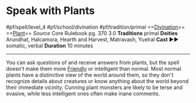 # Speak with Plants
#pf/spell/level_4 #pf/school/divination #pf/tradition/primal
==[Divination](../../../Traits/Divination.md)== ==[Plant](../../../Traits/Plant.md)==
*Source* Core Rulebook pg. 370 3.0
**Traditions** primal
**Deities** Arundhat, Halcamora, Hearth and Harvest, Matravash, Yuelral
**Cast** ►► somatic, verbal
**Duration** 10 minutes

---
You can ask questions of and receive answers from plants, but the spell doesn't make them more [Friendly](../../../Conditions/Friendly.md) or intelligent than normal. Most normal plants have a distinctive view of the world around them, so they don't recognize details about creatures or know anything about the world beyond their immediate vicinity. Cunning plant monsters are likely to be terse and evasive, while less intelligent ones often make inane comments.